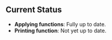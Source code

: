## Current Status

- **Applying functions**: Fully up to date.
- **Printing function**: Not yet up to date.